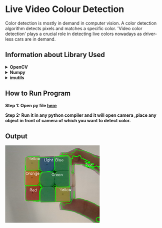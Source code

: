 # Live Video Colour Detection
Color detection is mostly in demand in computer vision. A color detection algorithm detects pixels and matches a specific color. 'Video color detection' plays a crucial role in detecting live colors nowadays as driver-less cars are in demand.

## Information about Library Used
<details>
  <summary><b>OpenCV</b></summary>
  <p><b>OpenCV</b> library is used in real-time computer visoin . It mainly focuses on Image Processing,Video Capture and has features like face-detection,color-detection.</p>
</details>

<details>
  <summary><b>Numpy</b></summary>
  <p><b>Numpy</b> library is a Python library used for working with arrays. It also has functions for working in domain of linear algebra, fourier transform, and matrices
</details>

<details>
  <summary><b>imutils</b></summary>
  <p><b>imutils</b> are a series of convenience functions to make basic image processing functions such as translation, rotation, resizing, skeletonization, and displaying Matplotlib images easier with OpenCV
</details>

## How to Run Program
<b>Step 1: Open py file [here](https://github.com/Krutik4421/Live-Video-Colour-detection/blob/main/live-video-colour-detection.py)</b>

<b>Step 2: Run it in any python compiler and it will open camera ,place any object in front of camera of which you want to detect color.</b>

## Output
![](output/output.PNG)

